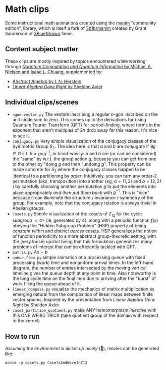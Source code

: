 # Math clips

Some instructional math animations created using the
[manim](https://github.com/ManimCommunity/manim/) "community edition",
library, which is itself a fork of
[3b1b/manim](https://github.com/3b1b/manim) created by Grant Sanderson
of [3Blue1Brown](https://www.youtube.com/@3blue1brown) fame.


## Content subject matter 

These clips are mostly inspired by topics encountered while working
through [_Quantum Computation and Quantum Information_ by Michael
A. Nielsen and Isaac
L. Chuang](https://www.cambridge.org/highereducation/books/quantum-computation-and-quantum-information/01E10196D0A682A6AEFFEA52D53BE9AE#overview),
supplemented by:

* [_Abstract Algebra_ by I. N. Herstein](https://www.amazon.com/Abstract-Algebra-I-N-Herstein/dp/0471368792)
* [_Linear Algebra Done Right_ by Sheldon Axler](https://linear.axler.net/)

## Individual clips/scenes                                                         

- `ngon-vector.py` The vectors inscribing a regular $n$-gon inscribed on the unit circle sum to zero. This comes up in the derivations for using Quantum Fourier Transform (QFT) for period-finding, where terms in the exponent that aren't multiples of 2𝜋 drop away for this reason. It's nice to see it.
- `conjugacy.py` Very simple visualization of the conjugacy classes of the Symmetric Group $S_3$. The idea here is that $a$ and $b$ are _conjugate_ if $\exists g \in G$ s.t. $b=gag^{-1}$, or hand-wavily: $a$ and $b$ are (or can be considered) the "same" by w.r.t. the group action $g$, because you can get from one to the other by "doing $g$ and then "undoing $g$". This property can be made concrete for $S_3$ where the conjugacy classes happen to be identical to a partitioning by _order_. Intuitively, you can turn any order-2 permutation (aka, transposition) into another (eg, $a = (1, 2)$ and $b = (2, 3)$ ) by carefully choosing another permutation $g$ to put the elements into place appropriately _and then put them back_ with $g^{-1}$. This is "nice" because it can illuminate the structure / invariance / symmetry of the group. For example, note that the conjugacy relation is always trivial in Abelian groups.
- `cosets.py` Simple visualization of the cosets of $\mathbb{Z}_{12}$ for the cyclic subgroup $<4>$ (ie, generated by 4), along with a periodic function $f(x)$ obeying the "Hidden Subgroup Problem" (HSP) property of being _constant within_ and _distinct across_ cosets. HSP generalizes the notion of function periodicity to a more abstract group-theoretic setting, with the (very loose) upshot being that this formulation generalizes many problems of interest that can be efficiently tackled with QFT.
- `matrix.py` $Ax=b$ 
- `queue_flow.py` simple animation of a processing queue with fixed processing (work) time and nonuniform arrival times. In the left-hand diagram, the number of entries intersected by the moving vertical timeline gives the queue depth at any point in time. Also noteworthy is the long cycle time on the final item due to arriving after the "burst" of work filling the queue ahead of it.
- `linear_compose.py` visualize the mechanics of matrix multiplication as emerging natural from the composition of linear maps between finite vector spaces. Inspired by the presentation from _Linear Algebra Done Right_ by Sheldon Axler.
- `coset_partition_quotient.py` make ANY homomorphism _injective_ with this ONE WEIRD TRICK (take quotient group of the domain with respect to the kernel)

## How to run 

_Assuming the environment is all set up nicely_ (🫠), movies can be generated like:

```
manim -p cosets.py CosetsAndWaveInZ12
```
